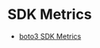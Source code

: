 
# SDK Metrics

- [boto3 SDK Metrics](https://boto3.amazonaws.com/v1/documentation/api/latest/guide/sdk-metrics.html)
